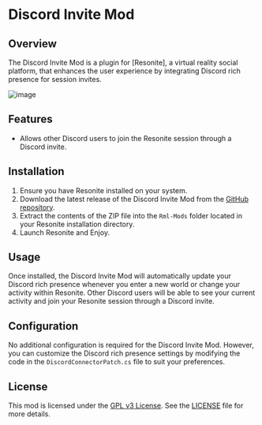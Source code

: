 # Discord Invite Mod

## Overview
The Discord Invite Mod is a plugin for [Resonite], a virtual reality social platform, that enhances the user experience by integrating Discord rich presence for session invites. 

![image](https://github.com/Xlinka/Resonite-Discord-Invite/assets/22996716/44d733dd-c33d-4c84-af9f-3581a0fc0d39)

## Features
- Allows other Discord users to join the Resonite session through a Discord invite.

## Installation
1. Ensure you have Resonite installed on your system.
2. Download the latest release of the Discord Invite Mod from the [GitHub repository](https://github.com/xlinka/Resonite-Discord-Invite).
3. Extract the contents of the ZIP file into the `Rml-Mods` folder located in your Resonite installation directory.
4. Launch Resonite and Enjoy.

## Usage
Once installed, the Discord Invite Mod will automatically update your Discord rich presence whenever you enter a new world or change your activity within Resonite. Other Discord users will be able to see your current activity and join your Resonite session through a Discord invite.

## Configuration
No additional configuration is required for the Discord Invite Mod. However, you can customize the Discord rich presence settings by modifying the code in the `DiscordConnectorPatch.cs` file to suit your preferences.


## License
This mod is licensed under the [GPL v3 License](LICENSE). See the [LICENSE](LICENSE) file for more details.

